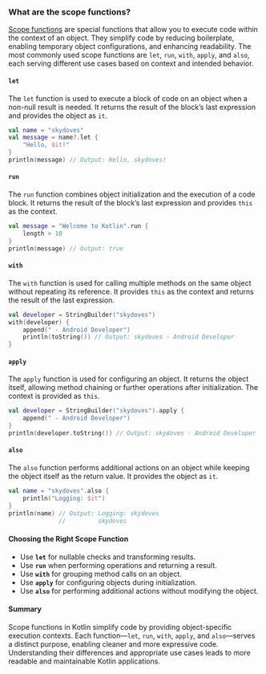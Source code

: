 ### What are the scope functions?

[Scope functions](https://kotlinlang.org/docs/scope-functions.html) are special functions that allow you to execute code within the context of an object. They simplify code by reducing boilerplate, enabling temporary object configurations, and enhancing readability. The most commonly used scope functions are `let`, `run`, `with`, `apply`, and `also`, each serving different use cases based on context and intended behavior.

#### `let`

The `let` function is used to execute a block of code on an object when a non-null result is needed. It returns the result of the block’s last expression and provides the object as `it`.

```kotlin
val name = "skydoves"
val message = name?.let {
    "Hello, $it!"
}
println(message) // Output: Hello, skydoves!
```

#### `run`

The `run` function combines object initialization and the execution of a code block. It returns the result of the block’s last expression and provides `this` as the context.

```kotlin
val message = "Welcome to Kotlin".run {
    length > 10
}
println(message) // Output: true
```

#### `with`

The `with` function is used for calling multiple methods on the same object without repeating its reference. It provides `this` as the context and returns the result of the last expression.

```kotlin
val developer = StringBuilder("skydoves")
with(developer) {
    append(" - Android Developer")
    println(toString()) // Output: skydoves - Android Developer
}
```

#### `apply`

The `apply` function is used for configuring an object. It returns the object itself, allowing method chaining or further operations after initialization. The context is provided as `this`.

```kotlin
val developer = StringBuilder("skydoves").apply {
    append(" - Android Developer")
}
println(developer.toString()) // Output: skydoves - Android Developer
```

#### `also`

The `also` function performs additional actions on an object while keeping the object itself as the return value. It provides the object as `it`.

```kotlin
val name = "skydoves".also {
    println("Logging: $it")
}
println(name) // Output: Logging: skydoves
              //         skydoves
```

#### Choosing the Right Scope Function

- Use **`let`** for nullable checks and transforming results.
- Use **`run`** when performing operations and returning a result.
- Use **`with`** for grouping method calls on an object.
- Use **`apply`** for configuring objects during initialization.
- Use **`also`** for performing additional actions without modifying the object.

#### Summary

Scope functions in Kotlin simplify code by providing object-specific execution contexts. Each function—`let`, `run`, `with`, `apply`, and `also`—serves a distinct purpose, enabling cleaner and more expressive code. Understanding their differences and appropriate use cases leads to more readable and maintainable Kotlin applications.